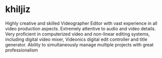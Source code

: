 # khiljiz
Highly creative and skilled Videographer Editor with vast experience in all video production aspects. Extremely attentive to audio and video details. Very proficient in computerized video and non-linear editing systems, including digital video mixer, Videonics digital edit controller and title generator. Ability to simultaneously manage multiple projects with great professionalism
